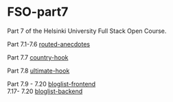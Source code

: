 # FSO-part7

Part 7 of the Helsinki University Full Stack Open Course.

Part 7.1-7.6 [routed-anecdotes](routed-anecdotes)

Part 7.7 [country-hook](country-hook)

Part 7.8 [ultimate-hook](ultimate-hook)

Part 7.9 - 7.20 [bloglist-frontend](bloglist-frontend)  
     7.17- 7.20 [bloglist-backend](bloglist-backend)

